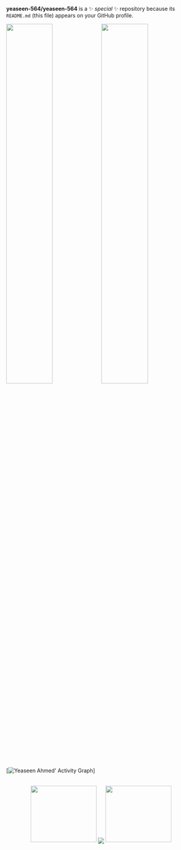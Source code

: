 

**yeaseen-564/yeaseen-564** is a ✨ _special_ ✨ repository because its `README.md` (this file) appears on your GitHub profile.



<p align="left">
  
  <img width="49.5%" src="https://github-readme-stats.vercel.app/api?username=yeaseen-564&show_icons=true&theme=gruvbox&hide_border=true" />
    <img width="49.5%" src="https://github-readme-streak-stats.herokuapp.com/?user=yeaseen-564&theme=gruvbox&hide_border=true" />
  </a>
</p>
<br>

[![Yeaseen Ahmed' Activity Graph](https://activity-graph.herokuapp.com/graph?username=yeaseen-564&custom_title=Yeaseen%20Ahmed's%20Contribution%20Graph&theme=gruvbox&bg_color=282828&hide_border=true&line=d1a01f&point=c58545)]




######


<p align="center">
  <a>
    <img height="150" width="175" src="https://github.com/yeaseen-564/yeaseen-564/blob/master/PNG/left.png">
    <img align="center" src="https://github-readme-streak-stats.herokuapp.com/?user=yeaseen-564&theme=dark&hide_border=true"/>
    <img height="150" width="175" src="https://github.com/yeaseen-564/yeaseen-564/blob/master/PNG/right.png">
  </a>
</p>


